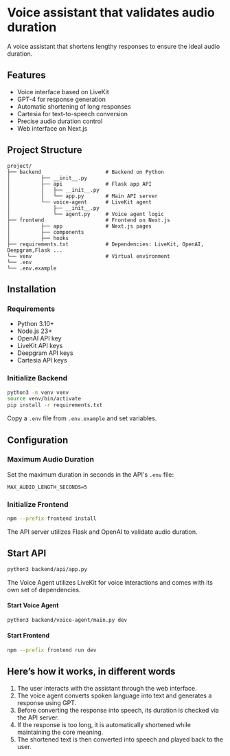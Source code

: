 # Voice assistant that validates audio duration

A voice assistant that shortens lengthy responses to ensure the ideal audio duration.

## Features

- Voice interface based on LiveKit
- GPT-4 for response generation
- Automatic shortening of long responses
- Cartesia for text-to-speech conversion
- Precise audio duration control
- Web interface on Next.js

## Project Structure

```
project/
├── backend                     # Backend on Python
│          ├── __init__.py
│          ├── api              # Flask app API
│          │   ├── __init__.py
│          │   └── app.py       # Main API server
│          └── voice-agent      # LiveKit agent
│              ├── __init__.py
│              └── agent.py     # Voice agent logic
├── frontend                    # Frontend on Next.js
│          ├── app              # Next.js pages
│          ├── components
│          ├── hooks
├── requirements.txt            # Dependencies: LiveKit, OpenAI, Deepgram,Flask ...
└── venv                        # Virtual environment
└── .env
└── .env.example
```

## Installation

### Requirements

- Python 3.10+
- Node.js 23+
- OpenAI API key
- LiveKit API keys
- Deepgram API keys
- Cartesia API keys

### Initialize Backend
```bash
python3 -m venv venv  
source venv/bin/activate  
pip install -r requirements.txt  
```
Copy a `.env` file from `.env.example` and set variables.

## Configuration

### Maximum Audio Duration

Set the maximum duration in seconds in the API's `.env` file:
```env
MAX_AUDIO_LENGTH_SECONDS=5
```

### Initialize Frontend
```bash
npm --prefix frontend install  
```

The API server utilizes Flask and OpenAI to validate audio duration.
## Start API
```bash
python3 backend/api/app.py  
```

The Voice Agent utilizes LiveKit for voice interactions and comes with its own set of dependencies.
#### Start Voice Agent
```bash
python3 backend/voice-agent/main.py dev
```

#### Start Frontend
```bash
npm --prefix frontend run dev
```

## Here’s how it works, in different words

1. The user interacts with the assistant through the web interface.
2. The voice agent converts spoken language into text and generates a response using GPT.
3. Before converting the response into speech, its duration is checked via the API server.
4. If the response is too long, it is automatically shortened while maintaining the core meaning.
5. The shortened text is then converted into speech and played back to the user.
